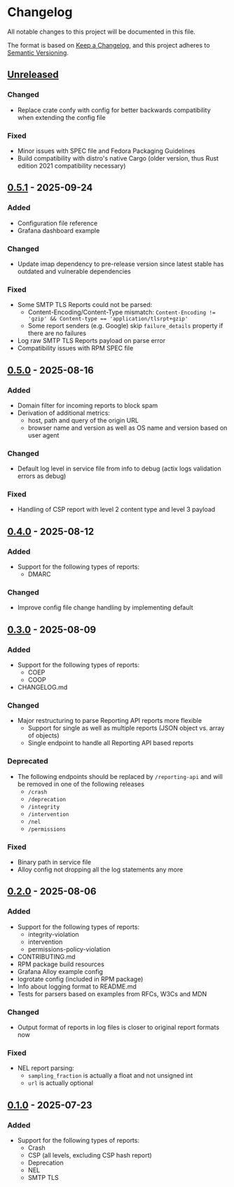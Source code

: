 # Changelog

All notable changes to this project will be documented in this file.

The format is based on [Keep a Changelog](https://keepachangelog.com/en/1.1.0/),
and this project adheres to [Semantic Versioning](https://semver.org/spec/v2.0.0.html).

## [Unreleased](https://github.com/nerou42/network-journal/compare/v0.5.1...HEAD)

### Changed

- Replace crate confy with config for better backwards compatibility when extending the config file

### Fixed

- Minor issues with SPEC file and Fedora Packaging Guidelines
- Build compatibility with distro's native Cargo (older version, thus Rust edition 2021 compatibility necessary)


## [0.5.1](https://github.com/nerou42/network-journal/compare/v0.5.0...v0.5.1) - 2025-09-24

### Added

- Configuration file reference
- Grafana dashboard example

### Changed

- Update imap dependency to pre-release version since latest stable has outdated and vulnerable dependencies

### Fixed

- Some SMTP TLS Reports could not be parsed:
    - Content-Encoding/Content-Type mismatch: `Content-Encoding != 'gzip' && Content-type == 'application/tlsrpt+gzip'`
    - Some report senders (e.g. Google) skip `failure_details` property if there are no failures
- Log raw SMTP TLS Reports payload on parse error
- Compatibility issues with RPM SPEC file


## [0.5.0](https://github.com/nerou42/network-journal/compare/v0.4.0...v0.5.0) - 2025-08-16

### Added

- Domain filter for incoming reports to block spam
- Derivation of additional metrics:
    - host, path and query of the origin URL
    - browser name and version as well as OS name and version based on user agent

### Changed

- Default log level in service file from info to debug (actix logs validation errors as debug)

### Fixed

- Handling of CSP report with level 2 content type and level 3 payload


## [0.4.0](https://github.com/nerou42/network-journal/compare/v0.3.0...v0.4.0) - 2025-08-12

### Added

- Support for the following types of reports:
    - DMARC

### Changed

- Improve config file change handling by implementing default


## [0.3.0](https://github.com/nerou42/network-journal/compare/v0.2.0...v0.3.0) - 2025-08-09

### Added

- Support for the following types of reports:
    - COEP
    - COOP
- CHANGELOG.md

### Changed

- Major restructuring to parse Reporting API reports more flexible
    - Support for single as well as multiple reports (JSON object vs. array of objects)
    - Single endpoint to handle all Reporting API based reports

### Deprecated

- The following endpoints should be replaced by `/reporting-api` and will be removed in one of the following releases
    - `/crash`
    - `/deprecation`
    - `/integrity`
    - `/intervention`
    - `/nel`
    - `/permissions`

### Fixed

- Binary path in service file
- Alloy config not dropping all the log statements any more


## [0.2.0](https://github.com/nerou42/network-journal/compare/v0.1.0...v0.2.0) - 2025-08-06

### Added

- Support for the following types of reports:
    - integrity-violation
    - intervention 
    - permissions-policy-violation
- CONTRIBUTING.md
- RPM package build resources
- Grafana Alloy example config
- logrotate config (included in RPM package)
- Info about logging format to README.md
- Tests for parsers based on examples from RFCs, W3Cs and MDN

### Changed

- Output format of reports in log files is closer to original report formats now

### Fixed

- NEL report parsing:
    - `sampling_fraction` is actually a float and not unsigned int
    - `url` is actually optional


## [0.1.0](https://github.com/nerou42/network-journal/releases/tag/v0.1.0) - 2025-07-23

### Added

- Support for the following types of reports:
    - Crash
    - CSP (all levels, excluding CSP hash report)
    - Deprecation
    - NEL
    - SMTP TLS
